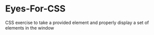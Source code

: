 # Eyes-For-CSS
CSS exercise to take a provided element and properly display a set of elements in the window
